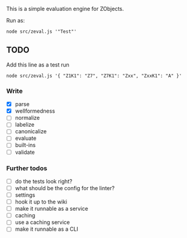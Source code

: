 This is a simple evaluation engine for ZObjects.

Run as:

```
node src/zeval.js '"Test"'
```

## TODO
Add this line as a test run

```
node src/zeval.js '{ "Z1K1": "Z7", "Z7K1": "Zxx", "ZxxK1": "A" }'
```

### Write
- [x] parse
- [x] wellformedness
- [ ] normalize
- [ ] labelize
- [ ] canonicalize
- [ ] evaluate
- [ ] built-ins
- [ ] validate

### Further todos
- [ ] do the tests look right?
- [ ] what should be the config for the linter?
- [ ] settings
- [ ] hook it up to the wiki
- [ ] make it runnable as a service
- [ ] caching
- [ ] use a caching service
- [ ] make it runnable as a CLI
